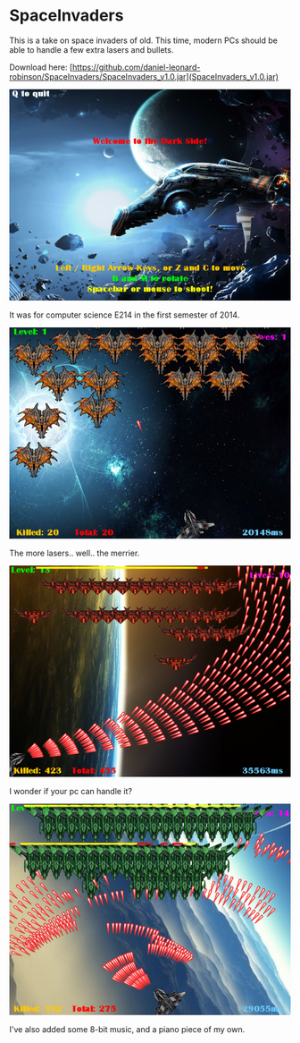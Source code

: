 # SpaceInvaders
This is a take on space invaders of old. This time, modern PCs should be able to handle a few extra lasers and bullets. 

Download here: [https://github.com/daniel-leonard-robinson/SpaceInvaders/SpaceInvaders_v1.0.jar](SpaceInvaders_v1.0.jar)

![welcome-screen](screenshots/screenshot-0.png)

It was for computer science E214 in the first semester of 2014.

![gameplay-screenshot](screenshots/screenshot-2.png)

The more lasers.. well.. the merrier.

![gameplay-screenshot](screenshots/screenshot-8.png)

I wonder if your pc can handle it?

![gameplay-screenshot](screenshots/screenshot-5.png)

I've also added some 8-bit music, and a piano piece of my own.
